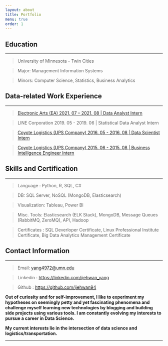 ```yaml
---
layout: about
title: Portfolio
menu: true
order: 1
---
```


## Education
---
> University of Minnesota - Twin Cities

> Major: Management Information Systems

> Minors: Computer Science, Statistics, Business Analytics


## Data-related Work Experience
--- 
> [Electronic Arts (EA) 2021. 07 – 2021. 08 \| Data Analyst Intern](https://jiehwan94.github.io/project/2021-08-30-QA-Internship-Project/)


> LINE Corporation 2019. 05 - 2019. 06 \| Statistical Data Analyst Intern

> [Coyote Logistics (UPS Company) 2016. 05 - 2016. 08 \| Data Scientist Intern](https://jiehwan94.github.io/project/2016-08-29-DS-Internship-Project/)

> [Coyote Logistics (UPS Company) 2015. 06 - 2015. 08 \| Business Intelligence Engineer Intern](https://jiehwan94.github.io/project/2015-08-30-BI-Internship-Project/)


## Skills and Certification
---
>Language : Python, R, SQL, C#

>DB: SQL Server, NoSQL (MongoDB, Elasticsearch)

>Visualization: Tableau, Power BI

>Misc. Tools: Elasticsearch (ELK Stack), MongoDB, Message Queues (RabbitMQ, ZeroMQ), API, Hadoop

>Certificates : SQL Deverloper Certificate, Linux Professional Institute Certificate, Big Data Analytics Management Certificate

## Contact Information
---
> Email: yang4972@umn.edu

> Linkedin : <a href="https://www.linkedin.com/in/jiehwan-yang-8342a791/">https://linkedin.com/jiehwan_yang</a>

> Github : <a href="https://github.com/jiehwan94">https://github.com/jiehwan94</a>


**Out of curiosity and for self-improvement, I like to experiment my hypotheses on seemingly petty and yet fascinating phenomena and challenge myself learning new technologies by blogging and building side projects using various tools. I am constantly evolving my interests to pursue a career in Data Science.**

**My current interests lie in the intersection of data science and logistics/transportation.**

---
